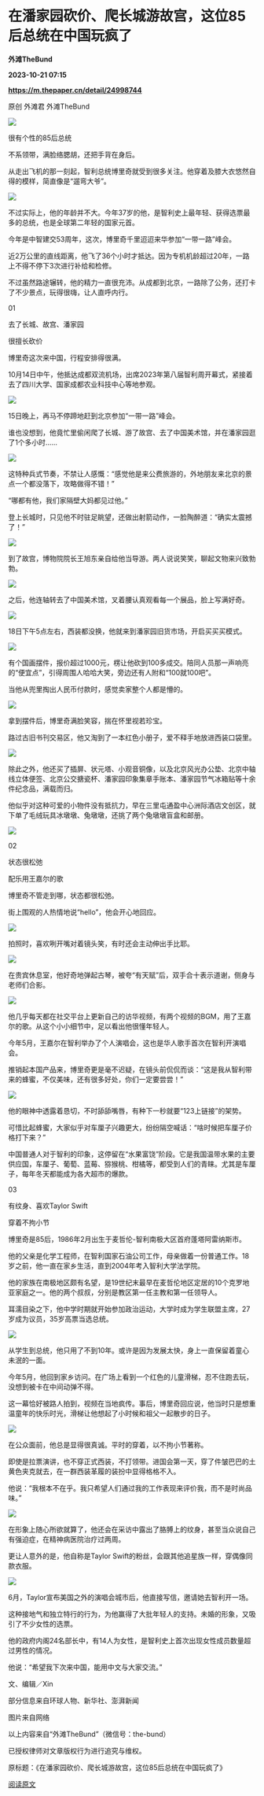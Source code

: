 # 在潘家园砍价、爬长城游故宫，这位85后总统在中国玩疯了
**外滩TheBund**

**2023-10-21 07:15**

**https://m.thepaper.cn/detail/24998744**

原创 外滩君 外滩TheBund

![](https://imagepphcloud.thepaper.cn/pph/image/274/891/179.jpg)

很有个性的85后总统

不系领带，满脸络腮胡，还把手背在身后。

从走出飞机的那一刻起，智利总统博里奇就受到很多关注。他穿着及膝大衣悠然自得的模样，简直像是“遛弯大爷”。

![](https://imagepphcloud.thepaper.cn/pph/image/274/891/182.jpg)

不过实际上，他的年龄并不大。今年37岁的他，是智利史上最年轻、获得选票最多的总统，也是全球第二年轻的国家元首。

今年是中智建交53周年，这次，博里奇千里迢迢来华参加“一带一路”峰会。

近2万公里的直线距离，他飞了36个小时才抵达。因为专机机龄超过20年，一路上不得不停下3次进行补给和检修。

不过虽然路途辗转，他的精力一直很充沛。从成都到北京，一路除了公务，还打卡了不少景点，玩得很嗨，让人直呼内行。

01

去了长城、故宫、潘家园

很擅长砍价

博里奇这次来中国，行程安排得很满。

10月14日中午，他抵达成都双流机场，出席2023年第八届智利周开幕式，紧接着去了四川大学、国家成都农业科技中心等地参观。

![](https://imagepphcloud.thepaper.cn/pph/image/274/891/183.jpg)

15日晚上，再马不停蹄地赶到北京参加“一带一路”峰会。

谁也没想到，他竟忙里偷闲爬了长城、游了故宫、去了中国美术馆，并在潘家园逛了1个多小时......

![](https://imagepphcloud.thepaper.cn/pph/image/274/891/186.gif)

这特种兵式节奏，不禁让人感慨：“感觉他是来公费旅游的，外地朋友来北京的景点一个都没落下，攻略做得不错！”

“哪都有他，我们家隔壁大妈都见过他。”

登上长城时，只见他不时驻足眺望，还做出射箭动作，一脸陶醉道：“确实太震撼了！”

![](https://imagepphcloud.thepaper.cn/pph/image/274/891/189.gif)

到了故宫，博物院院长王旭东亲自给他当导游。两人说说笑笑，聊起文物来兴致勃勃。

![](https://imagepphcloud.thepaper.cn/pph/image/274/891/191.jpg)

之后，他连轴转去了中国美术馆，叉着腰认真观看每一个展品，脸上写满好奇。

![](https://imagepphcloud.thepaper.cn/pph/image/274/891/194.jpg)

18日下午5点左右，西装都没换，他就来到潘家园旧货市场，开启买买买模式。

![](https://imagepphcloud.thepaper.cn/pph/image/274/891/196.jpg)

有个国画摆件，报价超过1000元，楞让他砍到100多成交。陪同人员那一声响亮的“便宜点”，引得周围人哈哈大笑，旁边还有人附和“100就100吧”。

当他从兜里掏出人民币付款时，感觉卖家整个人都是懵的。

![](https://imagepphcloud.thepaper.cn/pph/image/274/891/198.jpg)

拿到摆件后，博里奇满脸笑容，揣在怀里视若珍宝。

路过古旧书刊交易区，他又淘到了一本红色小册子，爱不释手地放进西装口袋里。

![](https://imagepphcloud.thepaper.cn/pph/image/274/891/204.jpg)

除此之外，他还买了插屏、状元塔、小观音铜像，以及北京风光办公垫、北京中轴线立体便签、北京公交搪瓷杯、潘家园印象集章手账本、潘家园节气冰箱贴等十余件纪念品，满载而归。

他似乎对这种可爱的小物件没有抵抗力，早在三里屯通盈中心洲际酒店文创区，就下单了毛绒玩具冰墩墩、兔墩墩，还挑了两个兔墩墩盲盒和邮册。

![](https://imagepphcloud.thepaper.cn/pph/image/274/891/206.jpg)

02

状态很松弛

配乐用王嘉尔的歌

博里奇不管走到哪，状态都很松弛。

街上围观的人热情地说“hello”，他会开心地回应。

![](https://imagepphcloud.thepaper.cn/pph/image/274/891/207.jpg)

拍照时，喜欢咧开嘴对着镜头笑，有时还会主动伸出手比耶。

![](https://imagepphcloud.thepaper.cn/pph/image/274/891/210.jpg)

在贵宾休息室，他好奇地弹起古琴，被夸“有天赋”后，双手合十表示道谢，侧身与老师们合影。

![](https://imagepphcloud.thepaper.cn/pph/image/274/891/212.jpg)

他几乎每天都在社交平台上更新自己的访华视频，有两个视频的BGM，用了王嘉尔的歌。从这个小小细节中，足以看出他很懂年轻人。

今年5月，王嘉尔在智利举办了个人演唱会，这也是华人歌手首次在智利开演唱会。

推销起本国产品来，博里奇更是毫不迟疑，在镜头前侃侃而谈：“这是我从智利带来的蜂蜜，不仅美味，还有很多好处，你们一定要尝尝！”

![](https://imagepphcloud.thepaper.cn/pph/image/274/891/223.gif)

他的眼神中透露着恳切，不时舔舔嘴唇，有种下一秒就要“123上链接”的架势。

可惜比起蜂蜜，大家似乎对车厘子兴趣更大，纷纷隔空喊话：“啥时候把车厘子价格打下来？”

中国普通人对于智利的印象，这停留在“水果富饶”阶段。它是我国温带水果的主要供应国，车厘子、葡萄、蓝莓、猕猴桃、柑橘等，都受到人们的青睐。尤其是车厘子，每年冬天都能成为各大超市的爆款。

03

有纹身、喜欢Taylor Swift

穿着不拘小节

博里奇是85后，1986年2月出生于麦哲伦-智利南极大区首府蓬塔阿雷纳斯市。

他的父亲是化学工程师，在智利国家石油公司工作，母亲做着一份普通工作。18岁之前，他一直在家乡生活，直到2004年考入智利大学法学院。

他的家族在南极地区颇有名望，是19世纪末最早在麦哲伦地区定居的10个克罗地亚家庭之一。他的两个叔叔，分别是教区第一任主教和第一任领导人。

耳濡目染之下，他中学时期就开始参加政治运动，大学时成为学生联盟主席，27岁成为议员，35岁高票当选总统。

![](https://imagepphcloud.thepaper.cn/pph/image/274/891/227.jpg)

从学生到总统，他只用了不到10年。或许是因为发展太快，身上一直保留着童心未泯的一面。

今年5月，他回到家乡访问。在广场上看到一个红色的儿童滑梯，忍不住跑去玩，没想到被卡在中间动弹不得。

这一幕恰好被路人拍到，视频在当地疯传。事后，博里奇回应说，他当时只是想重温童年的快乐时光，滑梯让他想起了小时候和祖父一起散步的日子。

![](https://imagepphcloud.thepaper.cn/pph/image/274/891/229.gif)

在公众面前，他总是显得很真诚。平时的穿着，以不拘小节著称。

即使是拉票演讲，也不穿正式西装，不打领带。进国会第一天，穿了件皱巴巴的土黄色夹克就去，在一群西装革履的装扮中显得格格不入。

他说：“我根本不在乎。我只希望人们通过我的工作表现来评价我，而不是时尚品味。”

![](https://imagepphcloud.thepaper.cn/pph/image/274/891/232.jpg)

在形象上随心所欲就算了，他还会在采访中露出了胳膊上的纹身，甚至当众说自己有强迫症，在精神病医院治疗过两周。

更让人意外的是，他自称是Taylor Swift的粉丝，会跟其他追星族一样，穿偶像同款衣服。

![](https://imagepphcloud.thepaper.cn/pph/image/274/891/233.jpg)

6月，Taylor宣布美国之外的演唱会城市后，他直接写信，邀请她去智利开一场。

这种接地气和独立特行的行为，为他赢得了大批年轻人的支持。未婚的形象，又吸引了不少女性的选票。

他的政府内阁24名部长中，有14人为女性，是智利史上首次出现女性成员数量超过男性的情况。

他说：“希望我下次来中国，能用中文与大家交流。”

文、编辑／Xin

部分信息来自环球人物、新华社、澎湃新闻

图片来自网络

以上内容来自“外滩TheBund”（微信号：the-bund）

已授权律师对文章版权行为进行追究与维权。

原标题：《在潘家园砍价、爬长城游故宫，这位85后总统在中国玩疯了》

[阅读原文](http://mp.weixin.qq.com/s?__biz=MzIyNTg5NTAxNA==&mid=2247839323&idx=1&sn=06e95e8bbd5f1e5ed876b93d0e075376)